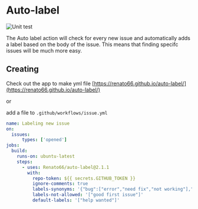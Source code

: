 # Auto-label

![Unit test](https://github.com/Renato66/auto-label/workflows/Unit%20test/badge.svg)

The Auto label action will check for every new issue and automatically adds a label based on the body of the issue. This means that finding specifc issues will be much more easy.



## Creating

Check out the app to make yml file
[https://renato66.github.io/auto-label/](https://renato66.github.io/auto-label/)

or

add a file to `.github/workflows/issue.yml`

```yml
name: Labeling new issue
on:
  issues:
      types: ['opened']
jobs:
  build:
    runs-on: ubuntu-latest
    steps:
      - uses: Renato66/auto-label@2.1.1
        with:
          repo-token: ${{ secrets.GITHUB_TOKEN }}
          ignore-comments: true
          labels-synonyms: '{"bug":["error","need fix","not working"],"enhancement":["upgrade"],"question":["help"]}'
          labels-not-allowed: '["good first issue"]'
          default-labels: '["help wanted"]'
```

